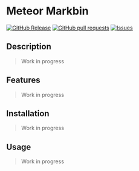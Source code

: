 # Meteor Markbin
[![GitHub Release](https://img.shields.io/github/release/zjayers/meteor.markbin.svg?style=flat)](https://github.com/zjayers/meteor.markbin/releases)
[![GitHub pull requests](https://img.shields.io/github/issues-pr/zjayers/meteor.markbin.svg?style=flat)](https://github.com/zjayers/meteor.markbin/pulls)
[![Issues](https://img.shields.io/github/issues-raw/zjayers/meteor.markbin.svg?maxAge=25000)](https://github.com/zjayers/meteor.markbin/issues)

## Description

> Work in progress

## Features

> Work in progress

## Installation

> Work in progress

## Usage

> Work in progress
